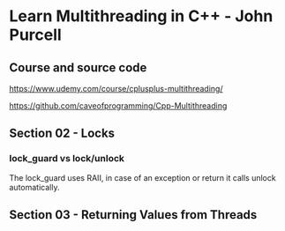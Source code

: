 # Learn Multithreading in C++ - John Purcell



## Course and source code

https://www.udemy.com/course/cplusplus-multithreading/

https://github.com/caveofprogramming/Cpp-Multithreading



## Section 02 - Locks

### lock_guard vs lock/unlock

The lock_guard uses RAII, in case of an exception or return it calls unlock automatically.

## Section 03 - Returning Values from Threads
